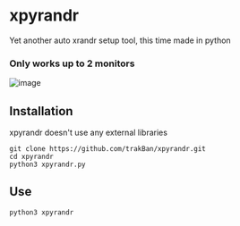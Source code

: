 # xpyrandr
Yet another auto xrandr setup tool, this time made in python
### Only works up to 2 monitors

![image](https://user-images.githubusercontent.com/81049050/193376573-b46e2fe4-4130-4b1c-923d-6922ac5c3f62.png)

## Installation
xpyrandr doesn't use any external libraries
```
git clone https://github.com/trakBan/xpyrandr.git
cd xpyrandr
python3 xpyrandr.py
```

## Use
```
python3 xpyrandr
```
